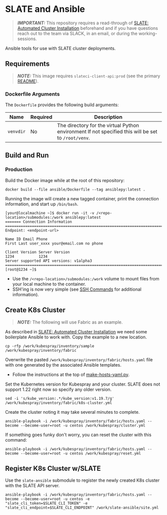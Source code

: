 # SLATE and Ansible

> **_IMPORTANT:_** This repository requires a read-through of [SLATE: Automated Cluster Installation](https://slateci.io/docs/cluster/automated/prerequisites.html) beforehand and if you have questions reach out to the team via SLACK, in an email, or during the working-sessions.

Ansible tools for use with SLATE cluster deployments.

## Requirements

> **_NOTE:_** This image requires `slateci-client-api:prod` (see the primary [README](/README.md)).

### Dockerfile Arguments

The `Dockerfile` provides the following build arguments:

| Name | Required | Description |
| --- | --- | --- |
| `venvdir` | No | The directory for the virtual Python environment If not specified this will be set to `/root/venv`. |

## Build and Run

### Production

Build the Docker image while at the root of this repository:

```shell
docker build --file ansible/Dockerfile --tag ansiblepy:latest .
```

Running the image will create a new tagged container, print the connection information, and start up `/bin/bash`.

```shell
[your@localmachine ~]$ docker run -it -v /<repo-location>/submodules:/work ansiblepy:latest
======= Connection Information ========================================================================
Endpoint: <endpoint-url>

Name ID Email Phone
First Last user_xxxx your@email.com no phone

Client Version Server Version
1234           1234          
Server supported API versions: v1alpha3
=======================================================================================================
[root@1234 ~]$
```

* Use the `/<repo-location>/submodules:/work` volume to mount files from your local machine to the container.
* SSH'ing is now very simple (see [SSH Commands](/README.md#ssh-commands) for additional information).

## Create K8s Cluster

> **_NOTE:_** The following will use Fabric as an example.

As described in [SLATE: Automated Cluster Installation](https://slateci.io/docs/cluster/automated/prerequisites.html) we need some boilerplate Ansible to work with. Copy the example to a new location.

```shell
cp -rfp /work/kubespray/inventory/sample /work/kubespray/inventory/fabric
```

Overwrite the pasted `/work/kubespray/inventory/fabric/hosts.yaml` file with one generated by the associated Ansible templates.
* Follow the instructions at the top of [make-hosts-yaml.py](/ansible/templates/fabric/make-hosts-yaml.py).

Set the Kubernetes version for Kubespray and your cluster. SLATE does not support 1.22 right now so specify any older version.

```shell
sed -i 's/kube_version:.*/kube_version:v1.19.7/g' /work/kubespray/inventory/fabric/k8s-cluster.yml
```

Create the cluster noting it may take several minutes to complete.

```shell
ansible-playbook -i /work/kubespray/inventory/fabric/hosts.yaml --become --become-user=root -u centos /work/kubespray/cluster.yml
```

If something goes funky don't worry, you can reset the cluster with this command:

```shell
ansible-playbook -i /work/kubespray/inventory/fabric/hosts.yaml --become --become-user=root -u centos /work/kubespray/reset.yml
```

## Register K8s Cluster w/SLATE

Use the `slate-ansible` submodule to register the newly created K8s cluster with the SLATE API server.

```shell
ansible-playbook -i /work/kubespray/inventory/fabric/hosts.yaml --become --become-user=root -u centos -e "slate_cli_token=$SLATE_CLI_TOKEN" -e "slate_cli_endpoint=$SLATE_CLI_ENDPOINT" /work/slate-ansible/site.yml
```